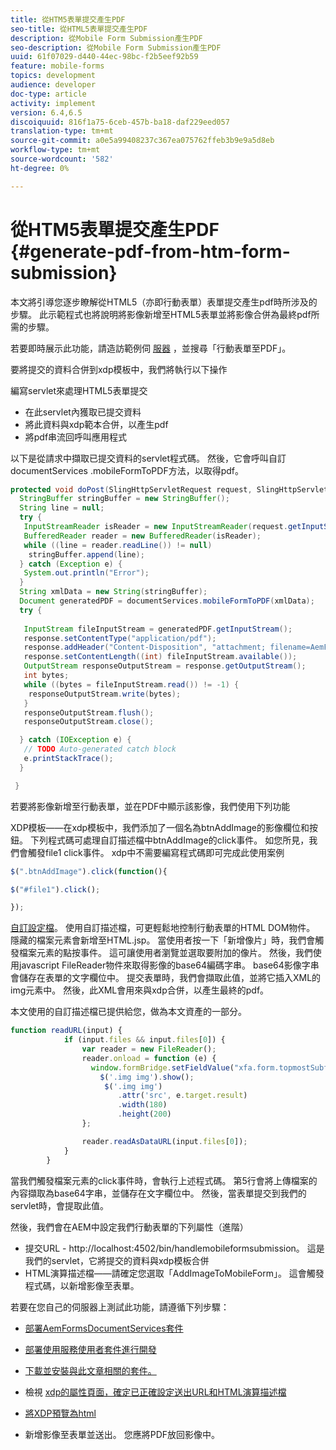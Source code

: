 ```yaml
---
title: 從HTM5表單提交產生PDF
seo-title: 從HTML5表單提交產生PDF
description: 從Mobile Form Submission產生PDF
seo-description: 從Mobile Form Submission產生PDF
uuid: 61f07029-d440-44ec-98bc-f2b5eef92b59
feature: mobile-forms
topics: development
audience: developer
doc-type: article
activity: implement
version: 6.4,6.5
discoiquuid: 816f1a75-6ceb-457b-ba18-daf229eed057
translation-type: tm+mt
source-git-commit: a0e5a99408237c367ea075762ffeb3b9e9a5d8eb
workflow-type: tm+mt
source-wordcount: '582'
ht-degree: 0%

---
```



# 從HTM5表單提交產生PDF {#generate-pdf-from-htm-form-submission}

本文將引導您逐步瞭解從HTML5（亦即行動表單）表單提交產生pdf時所涉及的步驟。 此示範程式也將說明將影像新增至HTML5表單並將影像合併為最終pdf所需的步驟。

若要即時展示此功能，請造訪範例伺 [服器](https://forms.enablementadobe.com/content/samples/samples.html?query=0) ，並搜尋「行動表單至PDF」。

要將提交的資料合併到xdp模板中，我們將執行以下操作

編寫servlet來處理HTML5表單提交

* 在此servlet內獲取已提交資料
* 將此資料與xdp範本合併，以產生pdf
* 將pdf串流回呼叫應用程式

以下是從請求中擷取已提交資料的servlet程式碼。 然後，它會呼叫自訂documentServices .mobileFormToPDF方法，以取得pdf。

```java
protected void doPost(SlingHttpServletRequest request, SlingHttpServletResponse response) {
  StringBuffer stringBuffer = new StringBuffer();
  String line = null;
  try {
   InputStreamReader isReader = new InputStreamReader(request.getInputStream(), "UTF-8");
   BufferedReader reader = new BufferedReader(isReader);
   while ((line = reader.readLine()) != null)
    stringBuffer.append(line);
  } catch (Exception e) {
   System.out.println("Error");
  }
  String xmlData = new String(stringBuffer);
  Document generatedPDF = documentServices.mobileFormToPDF(xmlData);
  try {
   
   InputStream fileInputStream = generatedPDF.getInputStream();
   response.setContentType("application/pdf");
   response.addHeader("Content-Disposition", "attachment; filename=AemFormsRocks.pdf");
   response.setContentLength((int) fileInputStream.available());
   OutputStream responseOutputStream = response.getOutputStream();
   int bytes;
   while ((bytes = fileInputStream.read()) != -1) {
    responseOutputStream.write(bytes);
   }
   responseOutputStream.flush();
   responseOutputStream.close();

  } catch (IOException e) {
   // TODO Auto-generated catch block
   e.printStackTrace();
  }

 }
```

若要將影像新增至行動表單，並在PDF中顯示該影像，我們使用下列功能

XDP模板——在xdp模板中，我們添加了一個名為btnAddImage的影像欄位和按鈕。 下列程式碼可處理自訂描述檔中btnAddImage的click事件。 如您所見，我們會觸發file1 click事件。 xdp中不需要編寫程式碼即可完成此使用案例

```javascript
$(".btnAddImage").click(function(){

$("#file1").click();

});
```

[自訂設定檔](https://helpx.adobe.com/livecycle/help/mobile-forms/creating-profile.html#CreatingCustomProfiles)。 使用自訂描述檔，可更輕鬆地控制行動表單的HTML DOM物件。 隱藏的檔案元素會新增至HTML.jsp。 當使用者按一下「新增像片」時，我們會觸發檔案元素的點按事件。 這可讓使用者瀏覽並選取要附加的像片。 然後，我們使用javascript FileReader物件來取得影像的base64編碼字串。 base64影像字串會儲存在表單的文字欄位中。 提交表單時，我們會擷取此值，並將它插入XML的img元素中。 然後，此XML會用來與xdp合併，以產生最終的pdf。

本文使用的自訂描述檔已提供給您，做為本文資產的一部分。

```javascript
function readURL(input) {
            if (input.files && input.files[0]) {
                var reader = new FileReader();
                reader.onload = function (e) {
                  window.formBridge.setFieldValue("xfa.form.topmostSubform.Page1.base64image",reader.result);
                    $('.img img').show();
                     $('.img img')
                        .attr('src', e.target.result)
                        .width(180)
                        .height(200)
                };

                reader.readAsDataURL(input.files[0]);
            }
        }
```

當我們觸發檔案元素的click事件時，會執行上述程式碼。 第5行會將上傳檔案的內容擷取為base64字串，並儲存在文字欄位中。 然後，當表單提交到我們的servlet時，會提取此值。

然後，我們會在AEM中設定我們行動表單的下列屬性（進階）

* 提交URL - http://localhost:4502/bin/handlemobileformsubmission。 這是我們的servlet，它將提交的資料與xdp模板合併
* HTML演算描述檔——請確定您選取「AddImageToMobileForm」。 這會觸發程式碼，以新增影像至表單。

若要在您自己的伺服器上測試此功能，請遵循下列步驟：

* [部署AemFormsDocumentServices套件](/help/forms/assets/common-osgi-bundles/AEMFormsDocumentServices.core-1.0-SNAPSHOT.jar)

* [部署使用服務使用者套件進行開發](/help/forms/assets/common-osgi-bundles/DevelopingWithServiceUser.jar)

* [下載並安裝與此文章相關的套件。](assets/pdf-from-mobile-form-submission.zip)

* 檢視 [xdp的屬性頁面，確定已正確設定送出URL和HTML演算描述檔](http://localhost:4502/libs/fd/fm/gui/content/forms/formmetadataeditor.html/content/dam/formsanddocuments/schengen.xdp)

* [將XDP預覽為html](http://localhost:4502/content/dam/formsanddocuments/schengen.xdp/jcr:content)

* 新增影像至表單並送出。 您應將PDF放回影像中。

